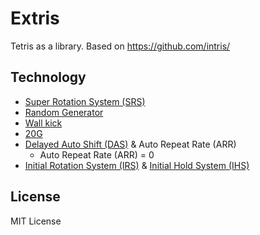 # Extris

Tetris as a library. Based on https://github.com/intris/

## Technology

- [Super Rotation System (SRS)](http://harddrop.com/wiki/SRS)
- [Random Generator](http://harddrop.com/wiki/Random_Generator)
- [Wall kick](http://harddrop.com/wiki/Wall_kick)
- [20G](http://harddrop.com/wiki/20G)
- [Delayed Auto Shift (DAS)](http://harddrop.com/wiki/DAS) & Auto Repeat Rate (ARR)
  - Auto Repeat Rate (ARR) = 0
- [Initial Rotation System (IRS)](http://harddrop.com/wiki/IRS) & [Initial Hold System (IHS)](http://harddrop.com/wiki/IHS)

## License

MIT License
